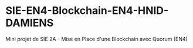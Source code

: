 # SIE-EN4-Blockchain-EN4-HNID-DAMIENS
Mini projet de SIE 2A - Mise en Place d'une Blockchain avec Quorum (EN4)
